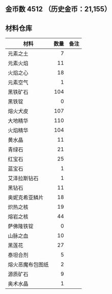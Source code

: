 ## 金币数 4512 （历史金币：21,155）
## 材料仓库
| 材料        | 数量   |  备注  |
| --------   | -----:  | :----:  |
| 元素之土      | 7   |        |
| 元素火焰      | 11   |        |
| 火焰之心        |   18   |      |
| 元素空气        |    1   |    |
|黑铁矿石|104||
|黑铁锭|0||
|熔火犬皮|107||
|大地精华|110||
|火焰精华|104||
|黄水晶|11||
|青绿石|21||
|红宝石|25||
|蓝宝石|1||
|艾泽拉斯钻石|1||
|黑钻石|11||
|奥妮克希亚鳞片|18||
|炽热之核|19||
|熔岩之核|44||
|萨佛隆铁锭|0||
|山脉之血|10||
|黑莲花|27||
|泰坦合剂|5||
|熔火恶魔布包图纸|2||
|源质矿石|9||
|奥术水晶|1||
